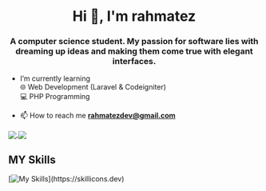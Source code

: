 <head>
  <meta charset="UTF-8">
  <meta name="description" content="rahmatez github">
  <meta name="keywords" content="rahmatez, rahmat ashari, rahmatashari, github">
  <meta name="author" content="Rahmat Ashari">
  <meta name="viewport" content="width=device-width, initial-scale=1.0">
</head>

<h1 align="center">Hi 👋, I'm rahmatez</h1>
<h3 align="center">A computer science student. My passion for software lies with dreaming up ideas and making them come true with elegant interfaces.</h3>

- I’m currently learning  
🌐 Web Development (Laravel & Codeigniter)  
💻 PHP Programming

- 📫 How to reach me **rahmatezdev@gmail.com**

<a href="https://github.com/rahmatez">
  <img align="center" src="https://github-readme-stats-one-theta-6.vercel.app/api?username=rahmatez&count_private=true&show_icons=true&theme=chartreuse-dark" />
</a>
<a href="https://github.com/rahmatez">
  <img align="center" src="https://github-readme-stats-one-theta-6.vercel.app/api/top-langs/?username=rahmatez&layout=compact&theme=chartreuse-dark&langs_count=8&include_all_commits=true" />
</a>

## MY Skills
[![My Skills](https://skillicons.dev/icons?i=html,css,js,bootstrap,php,laravel,mysql,vue,py,git,linux,kali,ubuntu,nginx,vscode,)](https://skillicons.dev)
